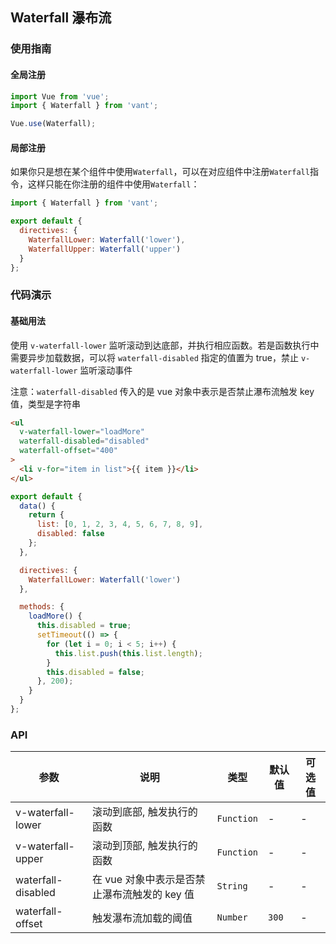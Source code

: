 ## Waterfall 瀑布流

### 使用指南

#### 全局注册

```js
import Vue from 'vue';
import { Waterfall } from 'vant';

Vue.use(Waterfall);
```

#### 局部注册

如果你只是想在某个组件中使用`Waterfall`，可以在对应组件中注册`Waterfall`指令，这样只能在你注册的组件中使用`Waterfall`：

```js
import { Waterfall } from 'vant';

export default {
  directives: {
    WaterfallLower: Waterfall('lower'),
    WaterfallUpper: Waterfall('upper')
  }
};
```

### 代码演示

#### 基础用法
使用 `v-waterfall-lower` 监听滚动到达底部，并执行相应函数。若是函数执行中需要异步加载数据，可以将 `waterfall-disabled` 指定的值置为 true，禁止 `v-waterfall-lower` 监听滚动事件

注意：`waterfall-disabled` 传入的是 vue 对象中表示是否禁止瀑布流触发 key 值，类型是字符串

```html
<ul
  v-waterfall-lower="loadMore"
  waterfall-disabled="disabled"
  waterfall-offset="400"
>
  <li v-for="item in list">{{ item }}</li>
</ul>
```

```js
export default {
  data() {
    return {
      list: [0, 1, 2, 3, 4, 5, 6, 7, 8, 9],
      disabled: false
    };
  },

  directives: {
    WaterfallLower: Waterfall('lower')
  },

  methods: {
    loadMore() {
      this.disabled = true;
      setTimeout(() => {
        for (let i = 0; i < 5; i++) {
          this.list.push(this.list.length);
        }
        this.disabled = false;
      }, 200);
    }
  }
};
```

### API

| 参数 | 说明 | 类型 | 默认值 | 可选值 |
|-----------|-----------|-----------|-------------|-------------|
| v-waterfall-lower | 滚动到底部, 触发执行的函数 | `Function` | - | - |
| v-waterfall-upper | 滚动到顶部, 触发执行的函数 | `Function` | - | - |
| waterfall-disabled | 在 vue 对象中表示是否禁止瀑布流触发的 key 值 | `String` | - | - |
| waterfall-offset | 触发瀑布流加载的阈值 | `Number` | `300` | - |
